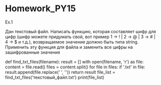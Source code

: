 # Homework_PY15
Ex.1

Дан текстовый файл. Написать функцию, которая составляет шифр для цифр (шифр можете придумать свой, вот пример 1 → ! | 2 → @  | 3 → #  |  4 → $  и т.д.), возвращаемое значение должно быть типа string.
Применить эту функция для файла и заменить все цифры на зашифрованные значения


def find_txt_files(filename):
    result = []
    with open(filename, 'r') as file:
        content = file.read()
        files = content.split()
        for file in files:
            if '.txt' in file:
                result.append(file.replace(' ', ''))
    return result
file_list = find_txt_files('текстовый_файл.txt')
print(file_list)
